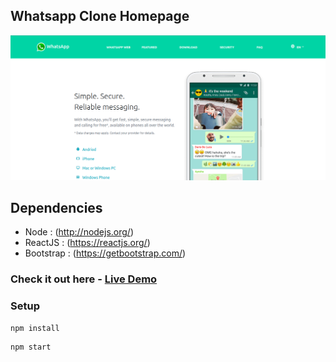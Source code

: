 ## Whatsapp Clone Homepage

![Home Page](https://github.com/Manishsharma203/portf/blob/master/whatsapp_clone/public/Homepage.png)


## Dependencies
* Node : (http://nodejs.org/)
* ReactJS : (https://reactjs.org/)
* Bootstrap : (https://getbootstrap.com/)

### Check it out here - [Live Demo](https://whatsapp-clone-ms.netlify.com/)

### Setup

```
npm install
```
```
npm start
```

